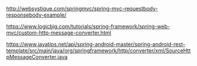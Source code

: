 http://websystique.com/springmvc/spring-mvc-requestbody-responsebody-example/

https://www.logicbig.com/tutorials/spring-framework/spring-web-mvc/custom-http-message-converter.html

https://www.javatips.net/api/spring-android-master/spring-android-rest-template/src/main/java/org/springframework/http/converter/xml/SourceHttpMessageConverter.java
